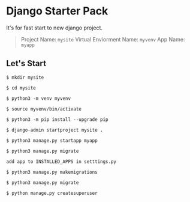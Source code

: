 # Django Starter Pack
It's for fast start to new django project.

> Project Name: `mysite`
> Virtual Enviorment Name: `myvenv`
> App Name: `myapp`

## Let's Start
`$ mkdir mysite`

`$ cd mysite`

`$ python3 -m venv myvenv`

`$ source myvenv/bin/activate`

`$ python3 -m pip install --upgrade pip`

`$ django-admin startproject mysite .`

`$ python3 manage.py startapp myapp`

`$ python3 manage.py migrate`

`add app to INSTALLED_APPS in setttings.py`

`$ python3 manage.py makemigrations`

`$ python3 manage.py migrate`

`$ python manage.py createsuperuser`